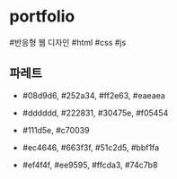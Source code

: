 # portfolio
#반응형 웹 디자인 #html #css #js

## 파레트 
- #08d9d6, #252a34, #ff2e63, #eaeaea
- #dddddd, #222831, #30475e, #f05454

- #111d5e, #c70039
- #ec4646, #663f3f, #51c2d5, #bbf1fa
- #ef4f4f, #ee9595, #ffcda3, #74c7b8